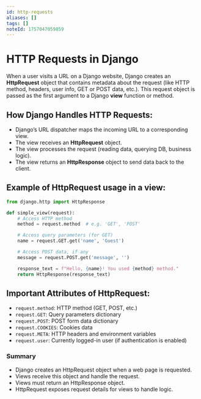 ```yaml
---
id: http-requests
aliases: []
tags: []
noteId: 1757047059859
---
```


# HTTP Requests in Django

When a user visits a URL on a Django website, Django creates an **HttpRequest** object that contains metadata about the request (like HTTP method, headers, user info, GET or POST data, etc.). This request object is passed as the first argument to a Django **view** function or method.

## How Django Handles HTTP Requests:

- Django’s URL dispatcher maps the incoming URL to a corresponding view.
- The view receives an **HttpRequest** object.
- The view processes the request (reading data, querying DB, business logic).
- The view returns an **HttpResponse** object to send data back to the client.

## Example of HttpRequest usage in a view:

```python
from django.http import HttpResponse

def simple_view(request):
    # Access HTTP method
    method = request.method  # e.g. 'GET', 'POST'

    # Access query parameters (for GET)
    name = request.GET.get('name', 'Guest')

    # Access POST data, if any
    message = request.POST.get('message', '')

    response_text = f"Hello, {name}! You used {method} method."
    return HttpResponse(response_text)
```

## Important Attributes of HttpRequest:

- `request.method`: HTTP method (GET, POST, etc.)
- `request.GET`: Query parameters dictionary
- `request.POST`: POST form data dictionary
- `request.COOKIES`: Cookies data
- `request.META`: HTTP headers and environment variables
- `request.user`: Currently logged-in user (if authentication is enabled)

### Summary

- Django creates an HttpRequest object when a web page is requested.
- Views receive this object and handle the request.
- Views must return an HttpResponse object.
- HttpRequest exposes request details for views to handle logic.
